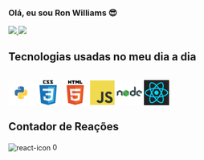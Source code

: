 ### Olá, eu sou Ron Williams &#128526;

<div>
  <a href="https://github.com/ronwsv">
    <img height="180em" src="https://github-readme-stats.vercel.app/api?username=ronwsv&show_icons=true&theme=synthwave&include_all_commits=true&count_private=true"/>
    <img height="180em" src="https://github-readme-stats.vercel.app/api/top-langs/?username=ronwsv&show_icons=true&theme=synthwave&include_all_commits=true&count_private=true"/>
  </a>
</div>

## Tecnologias usadas no meu dia a dia

<div style="display: inline_block"><br>
  <img align="center" alt="python" height="50" width="50" src="https://github.com/ronwsv/Ronwsv/blob/main/python.svg">
  <img align="center" alt="css" height="50" width="50" src="https://github.com/ronwsv/Ronwsv/blob/main/css3-original-wordmark.svg">
  <img align="center" alt="html" height="50" width="50" src="https://github.com/ronwsv/Ronwsv/blob/main/html5-original-wordmark.svg">
  <img align="center" alt="java" height="50" width="50" src="https://github.com/ronwsv/Ronwsv/blob/main/javascript-original.svg">
  <img align="center" alt="node" height="50" width="50" src="https://github.com/ronwsv/Ronwsv/blob/main/icons8-nodejs-48.png">
  <img align="center" alt="react" height="50" width="50" src="https://github.com/ronwsv/Ronwsv/blob/main/react-1-logo.svg">
</div>

## Contador de Reações

<div style="display: inline_block; margin-top: 20px;">
  <img align="center" alt="react-icon" height="50" width="50" src="https://upload.wikimedia.org/wikipedia/commons/thumb/4/4c/Emoji_u1f44d.svg/1200px-Emoji_u1f44d.svg.png">
  <span id="react-count">0</span>
</div>

<script>
  // Exemplo de contagem de reações
  let reactCount = 0;

  // Função para incrementar o contador
  function addReact() {
    reactCount++;
    document.getElementById('react-count').innerText = reactCount;
  }

  // Adiciona um evento para incrementar ao clicar
  document.getElementById('react-count').addEventListener('click', addReact);
</script>
